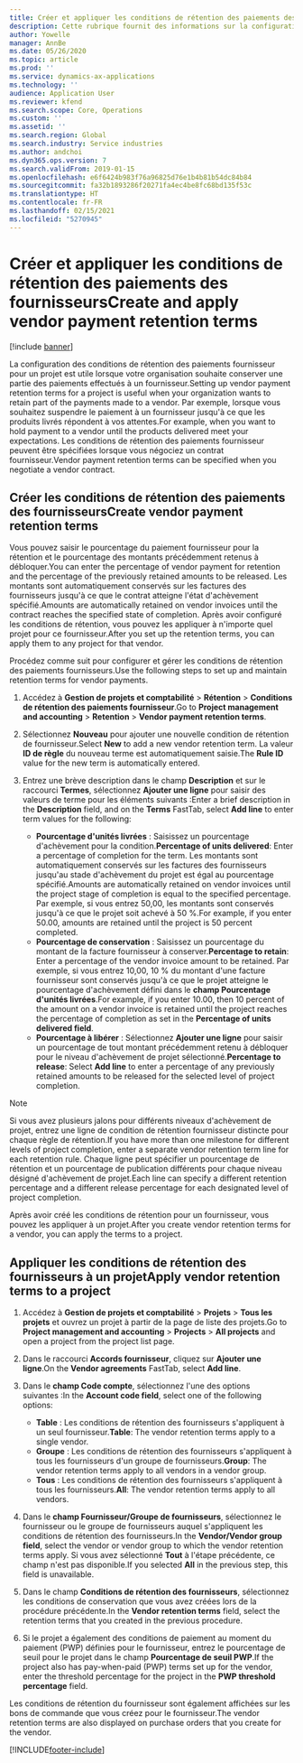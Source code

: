 ```yaml
---
title: Créer et appliquer les conditions de rétention des paiements des fournisseurs
description: Cette rubrique fournit des informations sur la configuration et la gestion des conditions de rétention pour les paiements des fournisseurs.
author: Yowelle
manager: AnnBe
ms.date: 05/26/2020
ms.topic: article
ms.prod: ''
ms.service: dynamics-ax-applications
ms.technology: ''
audience: Application User
ms.reviewer: kfend
ms.search.scope: Core, Operations
ms.custom: ''
ms.assetid: ''
ms.search.region: Global
ms.search.industry: Service industries
ms.author: andchoi
ms.dyn365.ops.version: 7
ms.search.validFrom: 2019-01-15
ms.openlocfilehash: e6f6424b983f76a96825d76e1b4b81b54dc84b84
ms.sourcegitcommit: fa32b1893286f20271fa4ec4be8fc68bd135f53c
ms.translationtype: HT
ms.contentlocale: fr-FR
ms.lasthandoff: 02/15/2021
ms.locfileid: "5270945"
---
```

# <a name="create-and-apply-vendor-payment-retention-terms"></a><span data-ttu-id="3e3f9-103">Créer et appliquer les conditions de rétention des paiements des fournisseurs</span><span class="sxs-lookup"><span data-stu-id="3e3f9-103">Create and apply vendor payment retention terms</span></span>

[!include [banner](../includes/banner.md)] 

<span data-ttu-id="3e3f9-104">La configuration des conditions de rétention des paiements fournisseur pour un projet est utile lorsque votre organisation souhaite conserver une partie des paiements effectués à un fournisseur.</span><span class="sxs-lookup"><span data-stu-id="3e3f9-104">Setting up vendor payment retention terms for a project is useful when your organization wants to retain part of the payments made to a vendor.</span></span> <span data-ttu-id="3e3f9-105">Par exemple, lorsque vous souhaitez suspendre le paiement à un fournisseur jusqu'à ce que les produits livrés répondent à vos attentes.</span><span class="sxs-lookup"><span data-stu-id="3e3f9-105">For example, when you want to hold payment to a vendor until the products delivered meet your expectations.</span></span> <span data-ttu-id="3e3f9-106">Les conditions de rétention des paiements fournisseur peuvent être spécifiées lorsque vous négociez un contrat fournisseur.</span><span class="sxs-lookup"><span data-stu-id="3e3f9-106">Vendor payment retention terms can be specified when you negotiate a vendor contract.</span></span>

## <a name="create-vendor-payment-retention-terms"></a><span data-ttu-id="3e3f9-107">Créer les conditions de rétention des paiements des fournisseurs</span><span class="sxs-lookup"><span data-stu-id="3e3f9-107">Create vendor payment retention terms</span></span>

<span data-ttu-id="3e3f9-108">Vous pouvez saisir le pourcentage du paiement fournisseur pour la rétention et le pourcentage des montants précédemment retenus à débloquer.</span><span class="sxs-lookup"><span data-stu-id="3e3f9-108">You can enter the percentage of vendor payment for retention and the percentage of the previously retained amounts to be released.</span></span> <span data-ttu-id="3e3f9-109">Les montants sont automatiquement conservés sur les factures des fournisseurs jusqu'à ce que le contrat atteigne l'état d'achèvement spécifié.</span><span class="sxs-lookup"><span data-stu-id="3e3f9-109">Amounts are automatically retained on vendor invoices until the contract reaches the specified state of completion.</span></span> <span data-ttu-id="3e3f9-110">Après avoir configuré les conditions de rétention, vous pouvez les appliquer à n'importe quel projet pour ce fournisseur.</span><span class="sxs-lookup"><span data-stu-id="3e3f9-110">After you set up the retention terms, you can apply them to any project for that vendor.</span></span>

<span data-ttu-id="3e3f9-111">Procédez comme suit pour configurer et gérer les conditions de rétention des paiements fournisseurs.</span><span class="sxs-lookup"><span data-stu-id="3e3f9-111">Use the following steps to set up and maintain retention terms for vendor payments.</span></span> 

1. <span data-ttu-id="3e3f9-112">Accédez à **Gestion de projets et comptabilité** > **Rétention** > **Conditions de rétention des paiements fournisseur**.</span><span class="sxs-lookup"><span data-stu-id="3e3f9-112">Go to **Project management and accounting** > **Retention** > **Vendor payment retention terms**.</span></span>
2. <span data-ttu-id="3e3f9-113">Sélectionnez **Nouveau** pour ajouter une nouvelle condition de rétention de fournisseur.</span><span class="sxs-lookup"><span data-stu-id="3e3f9-113">Select **New** to add a new vendor retention term.</span></span> <span data-ttu-id="3e3f9-114">La valeur **ID de règle** du nouveau terme est automatiquement saisie.</span><span class="sxs-lookup"><span data-stu-id="3e3f9-114">The **Rule ID** value for the new term is automatically entered.</span></span> 
3. <span data-ttu-id="3e3f9-115">Entrez une brève description dans le champ **Description** et sur le raccourci **Termes**, sélectionnez **Ajouter une ligne** pour saisir des valeurs de terme pour les éléments suivants :</span><span class="sxs-lookup"><span data-stu-id="3e3f9-115">Enter a brief description in the **Description** field, and on the **Terms** FastTab, select **Add line** to enter term values for the following:</span></span>

   - <span data-ttu-id="3e3f9-116">**Pourcentage d'unités livrées** : Saisissez un pourcentage d'achèvement pour la condition.</span><span class="sxs-lookup"><span data-stu-id="3e3f9-116">**Percentage of units delivered**: Enter a percentage of completion for the term.</span></span> <span data-ttu-id="3e3f9-117">Les montants sont automatiquement conservés sur les factures des fournisseurs jusqu'au stade d'achèvement du projet est égal au pourcentage spécifié.</span><span class="sxs-lookup"><span data-stu-id="3e3f9-117">Amounts are automatically retained on vendor invoices until the project stage of completion is equal to the specified percentage.</span></span> <span data-ttu-id="3e3f9-118">Par exemple, si vous entrez 50,00, les montants sont conservés jusqu'à ce que le projet soit achevé à 50 %.</span><span class="sxs-lookup"><span data-stu-id="3e3f9-118">For example, if you enter 50.00, amounts are retained until the project is 50 percent completed.</span></span>
   - <span data-ttu-id="3e3f9-119">**Pourcentage de conservation** : Saisissez un pourcentage du montant de la facture fournisseur à conserver.</span><span class="sxs-lookup"><span data-stu-id="3e3f9-119">**Percentage to retain**: Enter a percentage of the vendor invoice amount to be retained.</span></span> <span data-ttu-id="3e3f9-120">Par exemple, si vous entrez 10,00, 10 % du montant d'une facture fournisseur sont conservés jusqu'à ce que le projet atteigne le pourcentage d'achèvement défini dans le **champ Pourcentage d'unités livrées**.</span><span class="sxs-lookup"><span data-stu-id="3e3f9-120">For example, if you enter 10.00, then 10 percent of the amount on a vendor invoice is retained until the project reaches the percentage of completion as set in the **Percentage of units delivered field**.</span></span>
   - <span data-ttu-id="3e3f9-121">**Pourcentage à libérer** : Sélectionnez **Ajouter une ligne** pour saisir un pourcentage de tout montant précédemment retenu à débloquer pour le niveau d'achèvement de projet sélectionné.</span><span class="sxs-lookup"><span data-stu-id="3e3f9-121">**Percentage to release**: Select **Add line** to enter a percentage of any previously retained amounts to be released for the selected level of project completion.</span></span>

> [!NOTE]
> <span data-ttu-id="3e3f9-122">Si vous avez plusieurs jalons pour différents niveaux d'achèvement de projet, entrez une ligne de condition de rétention fournisseur distincte pour chaque règle de rétention.</span><span class="sxs-lookup"><span data-stu-id="3e3f9-122">If you have more than one milestone for different levels of project completion, enter a separate vendor retention term line for each retention rule.</span></span> <span data-ttu-id="3e3f9-123">Chaque ligne peut spécifier un pourcentage de rétention et un pourcentage de publication différents pour chaque niveau désigné d'achèvement de projet.</span><span class="sxs-lookup"><span data-stu-id="3e3f9-123">Each line can specify a different retention percentage and a different release percentage for each designated level of project completion.</span></span>

<span data-ttu-id="3e3f9-124">Après avoir créé les conditions de rétention pour un fournisseur, vous pouvez les appliquer à un projet.</span><span class="sxs-lookup"><span data-stu-id="3e3f9-124">After you create vendor retention terms for a vendor, you can apply the terms to a project.</span></span>

## <a name="apply-vendor-retention-terms-to-a-project"></a><span data-ttu-id="3e3f9-125">Appliquer les conditions de rétention des fournisseurs à un projet</span><span class="sxs-lookup"><span data-stu-id="3e3f9-125">Apply vendor retention terms to a project</span></span>

1. <span data-ttu-id="3e3f9-126">Accédez à **Gestion de projets et comptabilité** > **Projets** > **Tous les projets** et ouvrez un projet à partir de la page de liste des projets.</span><span class="sxs-lookup"><span data-stu-id="3e3f9-126">Go to **Project management and accounting** > **Projects** > **All projects** and open a project from the project list page.</span></span>
2. <span data-ttu-id="3e3f9-127">Dans le raccourci **Accords fournisseur**, cliquez sur **Ajouter une ligne**.</span><span class="sxs-lookup"><span data-stu-id="3e3f9-127">On the **Vendor agreements** FastTab, select **Add line**.</span></span>
3. <span data-ttu-id="3e3f9-128">Dans le **champ Code compte**, sélectionnez l'une des options suivantes :</span><span class="sxs-lookup"><span data-stu-id="3e3f9-128">In the **Account code field**, select one of the following options:</span></span> 

   - <span data-ttu-id="3e3f9-129">**Table** : Les conditions de rétention des fournisseurs s'appliquent à un seul fournisseur.</span><span class="sxs-lookup"><span data-stu-id="3e3f9-129">**Table**: The vendor retention terms apply to a single vendor.</span></span>
   - <span data-ttu-id="3e3f9-130">**Groupe** : Les conditions de rétention des fournisseurs s'appliquent à tous les fournisseurs d'un groupe de fournisseurs.</span><span class="sxs-lookup"><span data-stu-id="3e3f9-130">**Group**: The vendor retention terms apply to all vendors in a vendor group.</span></span>
   - <span data-ttu-id="3e3f9-131">**Tous** : Les conditions de rétention des fournisseurs s'appliquent à tous les fournisseurs.</span><span class="sxs-lookup"><span data-stu-id="3e3f9-131">**All**: The vendor retention terms apply to all vendors.</span></span>

4. <span data-ttu-id="3e3f9-132">Dans le **champ Fournisseur/Groupe de fournisseurs**, sélectionnez le fournisseur ou le groupe de fournisseurs auquel s'appliquent les conditions de rétention des fournisseurs.</span><span class="sxs-lookup"><span data-stu-id="3e3f9-132">In the **Vendor/Vendor group field**, select the vendor or vendor group to which the vendor retention terms apply.</span></span> <span data-ttu-id="3e3f9-133">Si vous avez sélectionné **Tout** à l'étape précédente, ce champ n'est pas disponible.</span><span class="sxs-lookup"><span data-stu-id="3e3f9-133">If you selected **All** in the previous step, this field is unavailable.</span></span>
5. <span data-ttu-id="3e3f9-134">Dans le champ **Conditions de rétention des fournisseurs**, sélectionnez les conditions de conservation que vous avez créées lors de la procédure précédente.</span><span class="sxs-lookup"><span data-stu-id="3e3f9-134">In the **Vendor retention terms** field, select the retention terms that you created in the previous procedure.</span></span>
6. <span data-ttu-id="3e3f9-135">Si le projet a également des conditions de paiement au moment du paiement (PWP) définies pour le fournisseur, entrez le pourcentage de seuil pour le projet dans le champ **Pourcentage de seuil PWP**.</span><span class="sxs-lookup"><span data-stu-id="3e3f9-135">If the project also has pay-when-paid (PWP) terms set up for the vendor, enter the threshold percentage for the project in the **PWP threshold percentage** field.</span></span>

<span data-ttu-id="3e3f9-136">Les conditions de rétention du fournisseur sont également affichées sur les bons de commande que vous créez pour le fournisseur.</span><span class="sxs-lookup"><span data-stu-id="3e3f9-136">The vendor retention terms are also displayed on purchase orders that you create for the vendor.</span></span>


[!INCLUDE[footer-include](../includes/footer-banner.md)]